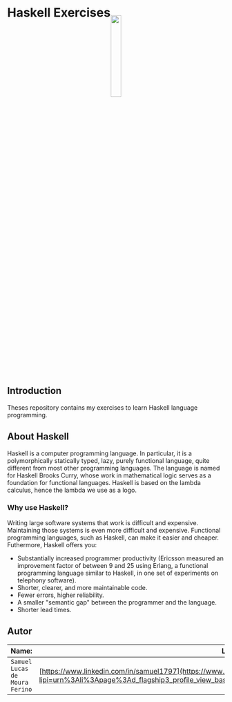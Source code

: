 # Haskell Exercises


<p align="center">
<img style="margin: -30px;" src="https://www.archer.ie/wp-content/uploads/2019/10/haskell--logo.png" width="22%"  />
</p>

## Introduction

Theses repository contains my exercises to learn Haskell language programming. 


## About Haskell

Haskell is a computer programming language. In particular, it is a polymorphically statically typed, lazy, purely functional language, quite different from most other programming languages. The language is named for Haskell Brooks Curry, whose work in mathematical logic serves as a foundation for functional languages. Haskell is based on the lambda calculus, hence the lambda we use as a logo.

### Why use Haskell?

Writing large software systems that work is difficult and expensive. Maintaining those systems is even more difficult and expensive. Functional programming languages, such as Haskell, can make it easier and cheaper. Futhermore, Haskell offers you:

- Substantially increased programmer productivity (Ericsson measured an improvement factor of between 9 and 25 using Erlang, a functional programming language similar to Haskell, in one set of experiments on telephony software).
- Shorter, clearer, and more maintainable code.
- Fewer errors, higher reliability.
- A smaller "semantic gap" between the programmer and the language.
- Shorter lead times.


## Autor  

| Name: | Linkedin: | email: |  
| ---------- | ------------- | ------------- |
|`Samuel Lucas de Moura Ferino` 	| [https://www.linkedin.com/in/samuel1797](https://www.linkedin.com/in/samuel1797?lipi=urn%3Ali%3Apage%3Ad_flagship3_profile_view_base_contact_details%3BzK9pPl%2BsS0KeYz9wncBI9g%3D%3D) |_samuellucas97@ufrn.edu.br_  

